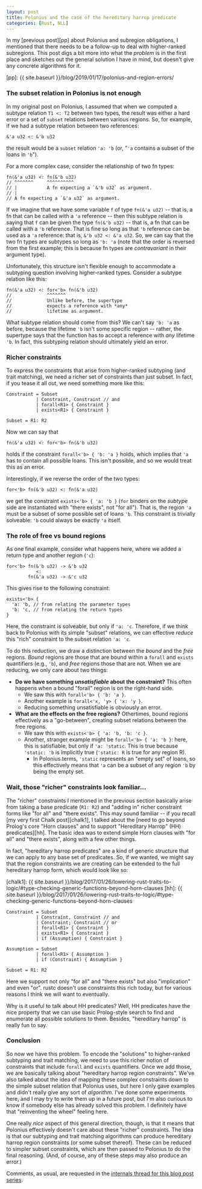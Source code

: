 ```yaml
---
layout: post
title: Polonius and the case of the hereditary harrop predicate
categories: [Rust, NLL]
---
```


In my [previous post][pp] about Polonius and subregion obligations, I
mentioned that there needs to be a follow-up to deal with
higher-ranked subregions. This post digs a bit more into what the
*problem* is in the first place and sketches out the general solution
I have in mind, but doesn't give any concrete algorithms for it.

[pp]: {{ site.baseurl }}/blog/2019/01/17/polonius-and-region-errors/

### The subset relation in Polonius is not enough

In my original post on Polonius, I assumed that when we computed a
subtype relation `T1 <: T2` between two types, the result was either a
hard error or a set of `subset` relations between various regions.
So, for example, if we had a subtype relation between two references:

```
&'a u32 <: &'b u32
```

the result would be a `subset` relation `'a: 'b` (or, "`'a` contains a
subset of the loans in `'b`").

For a more complex case, consider the relationship of two fn types:

```
fn(&'a u32) <: fn(&'b u32)
// ^^^^^^^     ^^^^^^^^^^
// |           A fn expecting a `&'b u32` as argument.
// |
// A fn expecting a `&'a u32` as argument.
```

If we imagine that we have some variable `f` of type `fn(&'a u32)` --
that is, a fn that can be called with a `'a` reference -- then this
subtype relation is saying that `f` can be given the type `fn(&'b
u32)` -- that is, a fn that can be called with a `'b` reference.  That
is fine so long as that `'b` reference can be used as a `'a`
reference: that is, `&'b u32 <: &'a u32`. So, we can say that the two
fn types are subtypes so long as `'b: 'a` (note that the order is
reversed from the first example; this is because fn types are
*contravariant* in their argument type).

Unfortunately, this structure isn't flexible enough to accommodate a
subtyping question involving higher-ranked types. Consider a subtype
relation like this:

```
fn(&'a u32) <: for<'b> fn(&'b u32)
//             ^^^^^^^
//             Unlike before, the supertype
//             expects a reference with *any*
//             lifetime as argument.
```

What subtype relation should come from this? We can't say `'b: 'a` as
before, because the lifetime `'b` isn't some specific region --
rather, the supertype says that the function has to accept a reference
with *any* lifetime `'b`. In fact, this subtyping relation should
ultimately yield an error.

### Richer constraints

To express the constraints that arise from higher-ranked subtyping
(and trait matching), we need a richer set of constraints than just
subset. In fact, if you tease it all out, we need something more like
this:

```
Constraint = Subset
           | Constraint, Constraint // and
           | forall<R1> { Constraint }
           | exists<R1> { Constraint }

Subset = R1: R2  
```

Now we can say that

```
fn(&'a u32) <: for<'b> fn(&'b u32)
```

holds if the constraint `forall<'b> { 'b: 'a }` holds, which implies
that `'a` has to contain all possible loans. This isn't possible, and
so we would treat this as an error.

Interestingly, if we reverse the order of the two types:

```
for<'b> fn(&'b u32) <: fn(&'a u32)
```

we get the constraint `exists<'b> { 'a: 'b }` (`for` binders on the
*subtype* side are instantiated with "there exists", not "for
all"). That is, the region `'a` must be a subset of some possible set
of loans `'b`. This constraint is trivially solveable: `'b` could
always be exactly `'a` itself.

### The role of free vs bound regions

As one final example, consider what happens here, where we added a
return type and another region (`'c`):

```
for<'b> fn(&'b u32) -> &'b u32
           <:
        fn(&'a u32) -> &'c u32
```

This gives rise to the following constraint:

```
exists<'b> {
  'a: 'b, // from relating the parameter types
  'b: 'c, // from relating the return types
}
```

Here, the constraint is solveable, but only if `'a: 'c`. Therefore, if
we think back to Polonius with its simple "subset" relations, we can
effective *reduce* this "rich" constraint to the subset relation `'a:
'c`.

To do this reduction, we draw a distinction between the *bound* and
the *free* regions. *Bound* regions are those that are bound within a
`forall` and `exists` quantifiers (e.g., `'b`), and *free* regions
those that are not. When we are reducing, we only care about two things:

- **Do we have something *unsatisfiable* about the constraint?** This
  often happens when a bound "forall" region is on the right-hand
  side.
  - We saw this with `forall<'b> { 'b: 'a }`.
  - Another example is `forall<'x, 'y> { 'x: 'y }`.
  - Reducing something unsatisfiable is obviously an error.
- **What are the effects on the free regions?** Othertimes, bound
  regions effectively as a "go-between", creating subset relations
  between the free regions.
  - We saw this with `exists<'b> { 'a: 'b, 'b: 'c }`.
  - Another, stranger example might be `forall<'b> { 'a: 'b }`: here,
    this is satisfiable, but only if `'a: 'static`. This is true
    because `'static: 'b` is implicitly true (`'static: R` is true for
    any region R).
    - In Polonius terms, `'static` represents an "empty set" of loans,
      so this effectively means that `'a` can be a subset of any
      region `'b` by being the empty set.

### Wait, those "richer" constraints look familiar...

The "richer" constraints I mentioned in the previous section basically
arise from taking a base predicate (`R1: R2`) and "adding in" richer
constraint forms like "for all" and "there exists". This may sound
familiar -- if you recall [my very first Chalk post][chalk1], I talked
about the [need to go beyond Prolog's core "Horn clauses" and to
support "Hereditary Harrop" (HH) predicates][hh]. The basic idea was
to extend simple Horn clauses with "for all" and "there exists", along
with a few other things.

In fact, "hereditary harrop predicates" are a kind of generic
structure that we can apply to any base set of predicates. So, if we
wanted, we might say that the region constraints we are creating can
be extended to the full hereditary harrop form, which would look like
so:

[chalk1]: {{ site.baseurl }}/blog/2017/01/26/lowering-rust-traits-to-logic/#type-checking-generic-functions-beyond-horn-clauses
[hh]: {{ site.baseurl }}/blog/2017/01/26/lowering-rust-traits-to-logic/#type-checking-generic-functions-beyond-horn-clauses

```
Constraint = Subset
           | Constraint, Constraint // and
           | Constraint; Constraint // or
           | forall<R1> { Constraint }
           | exists<R1> { Constraint }
           | if (Assumption) { Constraint }
           
Assumption = Subset
           | forall<R1> { Assumption }
           | if (Constraint) { Assumption }

Subset = R1: R2  
```

Here we support not only "for all" and "there exists" but also
"implication" and even "or". rustc doesn't use constraints this rich
today, but for various reasons I think we will want to eventually.

Why is it useful to talk about HH predicates? Well, HH predicates have
the nice property that we can use basic Prolog-style search to find
and enumerate all possible solutions to them. Besides, "hereditary
harrop" is really fun to say.

### Conclusion

So now we have this problem. To encode the "solutions" to
higher-ranked subtyping and trait matching, we need to use this richer
notion of constraints that include `forall` and `exists`
quantifiers. Once we add those, we are basically talking about
"hereditary harrop region constraints". We've also talked about the
idea of mapping these complex constraints down to the simple subset
relation that Polonius uses, but here I only gave examples and didn't
really give any sort of *algorithm*. I've done some experiments here,
and I may try to write them up in a future post, but I'm also curious
to know if somebody else has already solved this problem. I definitely
have that "reinventing the wheel" feeling here.

One really *nice* aspect of this general direction, though, is that it
means that Polonius effectively doesn't care about these "richer"
constraints. The idea is that our subtyping and trait matching
algorithms can produce hereditary harrop region constraints (or some
subset thereof). These can be reduced to simpler subset constraints,
which are then passed to Polonius to do the final reasoning. (And, of
course, any of these steps may also produce an error.)

Comments, as usual, are requested in the [internals thread for this
blog post series][internals].

[internals]: https://internals.rust-lang.org/t/blog-post-an-alias-based-formulation-of-the-borrow-checker/7411

